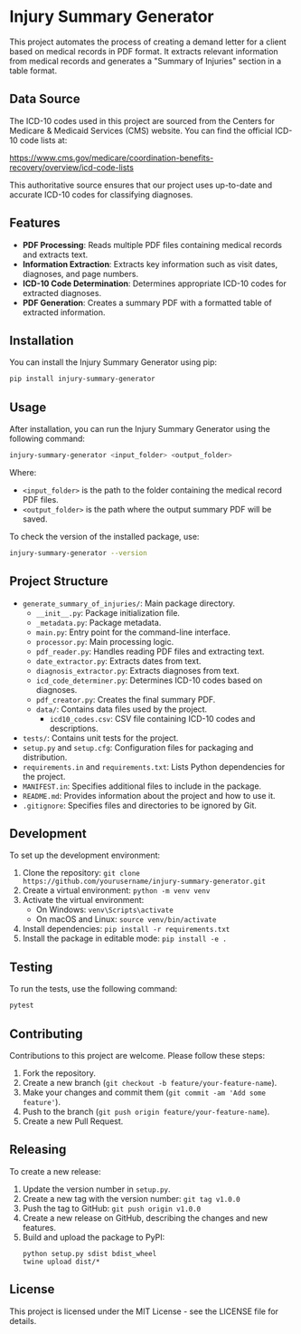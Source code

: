 # Injury Summary Generator

This project automates the process of creating a demand letter for a client based on medical records in PDF format. It extracts relevant information from medical records and generates a "Summary of Injuries" section in a table format.

## Data Source

The ICD-10 codes used in this project are sourced from the Centers for Medicare & Medicaid Services (CMS) website. You can find the official ICD-10 code lists at:

https://www.cms.gov/medicare/coordination-benefits-recovery/overview/icd-code-lists

This authoritative source ensures that our project uses up-to-date and accurate ICD-10 codes for classifying diagnoses.

## Features

- **PDF Processing**: Reads multiple PDF files containing medical records and extracts text.
- **Information Extraction**: Extracts key information such as visit dates, diagnoses, and page numbers.
- **ICD-10 Code Determination**: Determines appropriate ICD-10 codes for extracted diagnoses.
- **PDF Generation**: Creates a summary PDF with a formatted table of extracted information.

## Installation

You can install the Injury Summary Generator using pip:
```bash
pip install injury-summary-generator
```

## Usage

After installation, you can run the Injury Summary Generator using the following command:

```bash
injury-summary-generator <input_folder> <output_folder>
```

Where:
- `<input_folder>` is the path to the folder containing the medical record PDF files.
- `<output_folder>` is the path where the output summary PDF will be saved.

To check the version of the installed package, use:

```bash
injury-summary-generator --version
```

## Project Structure

- `generate_summary_of_injuries/`: Main package directory.
  - `__init__.py`: Package initialization file.
  - `_metadata.py`: Package metadata.
  - `main.py`: Entry point for the command-line interface.
  - `processor.py`: Main processing logic.
  - `pdf_reader.py`: Handles reading PDF files and extracting text.
  - `date_extractor.py`: Extracts dates from text.
  - `diagnosis_extractor.py`: Extracts diagnoses from text.
  - `icd_code_determiner.py`: Determines ICD-10 codes based on diagnoses.
  - `pdf_creator.py`: Creates the final summary PDF.
  - `data/`: Contains data files used by the project.
    - `icd10_codes.csv`: CSV file containing ICD-10 codes and descriptions.
- `tests/`: Contains unit tests for the project.
- `setup.py` and `setup.cfg`: Configuration files for packaging and distribution.
- `requirements.in` and `requirements.txt`: Lists Python dependencies for the project.
- `MANIFEST.in`: Specifies additional files to include in the package.
- `README.md`: Provides information about the project and how to use it.
- `.gitignore`: Specifies files and directories to be ignored by Git.

## Development

To set up the development environment:

1. Clone the repository: `git clone https://github.com/yourusername/injury-summary-generator.git`
2. Create a virtual environment: `python -m venv venv`
3. Activate the virtual environment:
   - On Windows: `venv\Scripts\activate`
   - On macOS and Linux: `source venv/bin/activate`
4. Install dependencies: `pip install -r requirements.txt`
5. Install the package in editable mode: `pip install -e .`

## Testing

To run the tests, use the following command:

```bash
pytest
```

## Contributing

Contributions to this project are welcome. Please follow these steps:

1. Fork the repository.
2. Create a new branch (`git checkout -b feature/your-feature-name`).
3. Make your changes and commit them (`git commit -am 'Add some feature'`).
4. Push to the branch (`git push origin feature/your-feature-name`).
5. Create a new Pull Request.

## Releasing

To create a new release:

1. Update the version number in `setup.py`.
2. Create a new tag with the version number: `git tag v1.0.0`
3. Push the tag to GitHub: `git push origin v1.0.0`
4. Create a new release on GitHub, describing the changes and new features.
5. Build and upload the package to PyPI:
   ```
   python setup.py sdist bdist_wheel
   twine upload dist/*
   ```

## License

This project is licensed under the MIT License - see the LICENSE file for details.